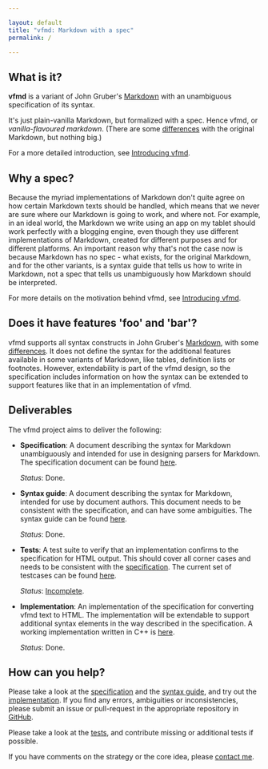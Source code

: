 ```yaml
---

layout: default  
title: "vfmd: Markdown with a spec"  
permalink: /  

---
```


## What is it?

**vfmd** is a variant of John Gruber's [Markdown] with an unambiguous
specification of its syntax.

It's just plain-vanilla Markdown, but formalized with a spec. Hence
vfmd, or _vanilla-flavoured markdown_. (There are some [differences]
with the original Markdown, but nothing big.)

For a more detailed introduction, see [Introducing vfmd].

## Why a spec?

Because the myriad implementations of Markdown don't quite agree on how
certain Markdown texts should be handled, which means that we never are
sure where our Markdown is going to work, and where not. For example, in
an ideal world, the Markdown we write using an app on my tablet should
work perfectly with a blogging engine, even though they use different
implementations of Markdown, created for different purposes and for
different platforms. An important reason why that's not the case now is
because Markdown has no spec - what exists, for the original Markdown,
and for the other variants, is a syntax guide that tells us how to write
in Markdown, not a spec that tells us unambiguously how Markdown should
be interpreted.

For more details on the motivation behind vfmd, see [Introducing vfmd].

## Does it have features 'foo' and 'bar'?

vfmd supports all syntax constructs in John Gruber's [Markdown], with
some [differences]. It does not define the syntax for the additional
features available in some variants of Markdown, like tables, definition
lists or footnotes.  However, extendability is part of the vfmd design,
so the specification includes information on how the syntax can be
extended to support features like that in an implementation of vfmd.

[Markdown]: http://daringfireball.net/projects/markdown/
[Introducing vfmd]: http://vfmd.github.io/introduction/
[differences]: http://vfmd.github.io/differences/

## Deliverables

The vfmd project aims to deliver the following:

  * **Specification**:
    A document describing the syntax for Markdown unambiguously and
    intended for use in designing parsers for Markdown.
    The specification document can be found [here][specification].

    _Status_: Done.

  * **Syntax guide**:
    A document describing the syntax for Markdown, intended for use by
    document authors. This document needs to be consistent with the
    specification, and can have some ambiguities.
    The syntax guide can be found [here][syntax guide].

    _Status_: Done.

  * **Tests**:
    A test suite to verify that an implementation confirms to the
    specification for HTML output. This should cover all corner cases
    and needs to be consistent with the [specification].
    The current set of testcases can be found [here][vfmd-test-repo].

    _Status_: [Incomplete](https://github.com/vfmd/vfmd-test/blob/master/README.md#todo).

  * **Implementation**:
    An implementation of the specification for converting vfmd text to
    HTML. The implementation will be extendable to support additional
    syntax elements in the way described in the specification. A working
    implementation written in C++ is [here][vfmd-src-repo].

    _Status_: Done.

[specification]: http://vfmd.github.io/vfmd-spec/specification/
[syntax guide]: http://vfmd.github.io/vfmd-spec/syntax/
[vfmd-test-repo]: https://github.com/vfmd/vfmd-test
[vfmd-src-repo]: https://github.com/vfmd/vfmd-src

## How can you help?

Please take a look at the [specification] and the [syntax guide], and try
out the [implementation][vfmd-src-repo]. If you find any errors,
ambiguities or inconsistencies, please submit an issue or pull-request
in the appropriate repository in [GitHub](http://github.com/vfmd).

Please take a look at the [tests][vfmd-test-repo], and contribute
missing or additional tests if possible.

If you have comments on the strategy or the core idea, please [contact
me](/introduction#contact).

